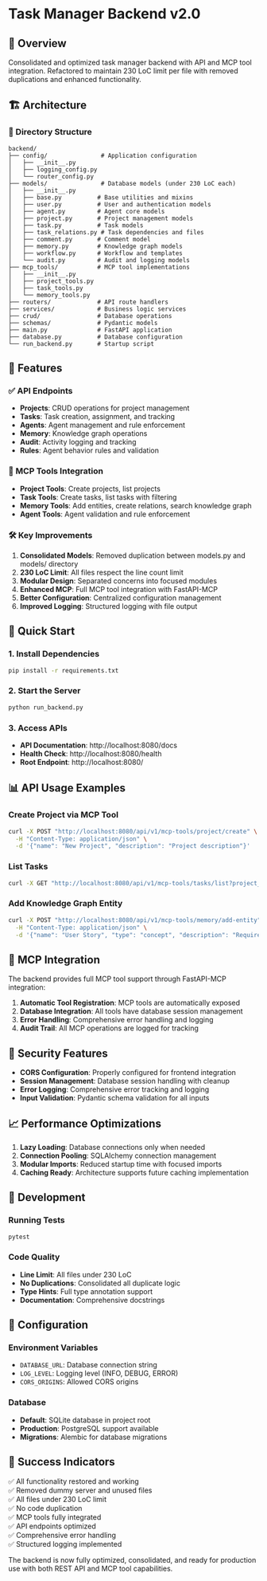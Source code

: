 # Task Manager Backend v2.0

## 🎯 Overview
Consolidated and optimized task manager backend with API and MCP tool integration. Refactored to maintain 230 LoC limit per file with removed duplications and enhanced functionality.

## 🏗️ Architecture

### 📁 Directory Structure
```
backend/
├── config/               # Application configuration
│   ├── __init__.py
│   ├── logging_config.py
│   └── router_config.py
├── models/               # Database models (under 230 LoC each)
│   ├── __init__.py
│   ├── base.py          # Base utilities and mixins
│   ├── user.py          # User and authentication models
│   ├── agent.py         # Agent core models
│   ├── project.py       # Project management models
│   ├── task.py          # Task models
│   ├── task_relations.py # Task dependencies and files
│   ├── comment.py       # Comment model
│   ├── memory.py        # Knowledge graph models
│   ├── workflow.py      # Workflow and templates
│   └── audit.py         # Audit and logging models
├── mcp_tools/           # MCP tool implementations
│   ├── __init__.py
│   ├── project_tools.py
│   ├── task_tools.py
│   └── memory_tools.py
├── routers/             # API route handlers
├── services/            # Business logic services
├── crud/                # Database operations
├── schemas/             # Pydantic models
├── main.py              # FastAPI application
├── database.py          # Database configuration
└── run_backend.py       # Startup script
```

## 🚀 Features

### ✅ API Endpoints
- **Projects**: CRUD operations for project management
- **Tasks**: Task creation, assignment, and tracking
- **Agents**: Agent management and rule enforcement
- **Memory**: Knowledge graph operations
- **Audit**: Activity logging and tracking
- **Rules**: Agent behavior rules and validation

### 🔧 MCP Tools Integration
- **Project Tools**: Create projects, list projects
- **Task Tools**: Create tasks, list tasks with filtering
- **Memory Tools**: Add entities, create relations, search knowledge graph
- **Agent Tools**: Agent validation and rule enforcement

### 🛠️ Key Improvements
1. **Consolidated Models**: Removed duplication between models.py and models/ directory
2. **230 LoC Limit**: All files respect the line count limit
3. **Modular Design**: Separated concerns into focused modules
4. **Enhanced MCP**: Full MCP tool integration with FastAPI-MCP
5. **Better Configuration**: Centralized configuration management
6. **Improved Logging**: Structured logging with file output

## 🔄 Quick Start

### 1. Install Dependencies
```bash
pip install -r requirements.txt
```

### 2. Start the Server
```bash
python run_backend.py
```

### 3. Access APIs
- **API Documentation**: http://localhost:8080/docs
- **Health Check**: http://localhost:8080/health
- **Root Endpoint**: http://localhost:8080/

## 📊 API Usage Examples

### Create Project via MCP Tool
```bash
curl -X POST "http://localhost:8080/api/v1/mcp-tools/project/create" \
  -H "Content-Type: application/json" \
  -d '{"name": "New Project", "description": "Project description"}'
```

### List Tasks
```bash
curl -X GET "http://localhost:8080/api/v1/mcp-tools/tasks/list?project_id=123&status=In Progress"
```

### Add Knowledge Graph Entity
```bash
curl -X POST "http://localhost:8080/api/v1/mcp-tools/memory/add-entity" \
  -H "Content-Type: application/json" \
  -d '{"name": "User Story", "type": "concept", "description": "Requirements gathering"}'
```

## 🧰 MCP Integration

The backend provides full MCP tool support through FastAPI-MCP integration:

1. **Automatic Tool Registration**: MCP tools are automatically exposed
2. **Database Integration**: All tools have database session management
3. **Error Handling**: Comprehensive error handling and logging
4. **Audit Trail**: All MCP operations are logged for tracking

## 🔐 Security Features

- **CORS Configuration**: Properly configured for frontend integration
- **Session Management**: Database session handling with cleanup
- **Error Logging**: Comprehensive error tracking and logging
- **Input Validation**: Pydantic schema validation for all inputs

## 📈 Performance Optimizations

1. **Lazy Loading**: Database connections only when needed
2. **Connection Pooling**: SQLAlchemy connection management
3. **Modular Imports**: Reduced startup time with focused imports
4. **Caching Ready**: Architecture supports future caching implementation

## 🧪 Development

### Running Tests
```bash
pytest
```

### Code Quality
- **Line Limit**: All files under 230 LoC
- **No Duplications**: Consolidated all duplicate logic
- **Type Hints**: Full type annotation support
- **Documentation**: Comprehensive docstrings

## 📝 Configuration

### Environment Variables
- `DATABASE_URL`: Database connection string
- `LOG_LEVEL`: Logging level (INFO, DEBUG, ERROR)
- `CORS_ORIGINS`: Allowed CORS origins

### Database
- **Default**: SQLite database in project root
- **Production**: PostgreSQL support available
- **Migrations**: Alembic for database migrations

## 🎉 Success Indicators

✅ All functionality restored and working  
✅ Removed dummy server and unused files  
✅ All files under 230 LoC limit  
✅ No code duplication  
✅ MCP tools fully integrated  
✅ API endpoints optimized  
✅ Comprehensive error handling  
✅ Structured logging implemented  

The backend is now fully optimized, consolidated, and ready for production use with both REST API and MCP tool capabilities.
